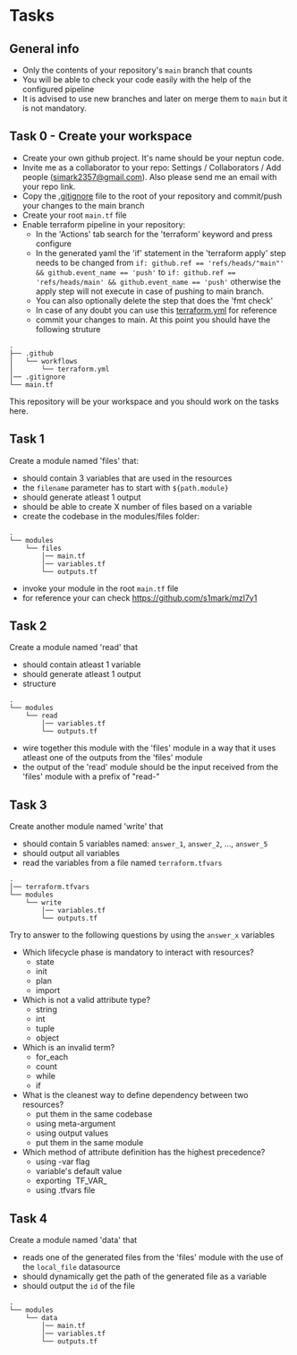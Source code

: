 # Tasks
## General info
- Only the contents of your repository's `main` branch that counts
- You will be able to check your code easily with the help of the configured pipeline
- It is advised to use new branches and later on merge them to `main` but it is not mandatory.
## Task 0 - Create your workspace
- Create your own github project. It's name should be your neptun code.
- Invite me as a collaborator to your repo: Settings / Collaborators / Add people (simark2357@gmail.com). Also please send me an email with your repo link.
- Copy the [.gitignore](https://github.com/s1mark/mzl7y1/blob/31674b2071135266cc112cff2f66fa4915e8d871/.gitignore) file to the root of your repository and commit/push your changes to the main branch
- Create your root `main.tf` file
- Enable terraform pipeline in your repository:
  - In the 'Actions' tab search for the 'terraform' keyword and press configure
  - In the generated yaml the 'if' statement in the 'terraform apply' step needs to be changed from `if: github.ref == 'refs/heads/"main"' && github.event_name == 'push'` to `if: github.ref == 'refs/heads/main' && github.event_name == 'push'` otherwise the apply step will not execute in case of pushing to main branch.
  - You can also optionally delete the step that does the 'fmt check'
  - In case of any doubt you can use this [terraform.yml](https://github.com/s1mark/mzl7y1/blob/31674b2071135266cc112cff2f66fa4915e8d871/.github/workflows/terraform.yml) for reference
  - commit your changes to main. At this point you should have the following struture
```
.
├── .github
│   └── workflows
│       └── terraform.yml
│── .gitignore
└── main.tf
```
This repository will be your workspace and you should work on the tasks here.
## Task 1
Create a module named 'files' that:
- should contain 3 variables that are used in the resources
- the `filename` parameter has to start with `${path.module}`
- should generate atleast 1 output
- should be able to create X number of files based on a variable
- create the codebase in the modules/files folder:
```
.
└── modules
    └── files
        │── main.tf
        │── variables.tf
        └── outputs.tf
```
- invoke your module in the root `main.tf` file
- for reference your can check https://github.com/s1mark/mzl7y1
## Task 2
Create a module named 'read' that
- should contain atleast 1 variable
- should generate atleast 1 output
- structure
```
.
└── modules
    └── read
        │── variables.tf
        └── outputs.tf
```
- wire together this module with the 'files' module in a way that it uses atleast one of the outputs from the 'files' module
- the output of the 'read' module should be the input received from the 'files' module with a prefix of "read-"
## Task 3
Create another module named 'write' that
- should contain 5 variables named: `answer_1`, `answer_2`, ..., `answer_5` 
- should output all variables
- read the variables from a file named `terraform.tfvars`
```
.
│── terraform.tfvars
└── modules
    └── write
        │── variables.tf
        └── outputs.tf
```
Try to answer to the following questions by using the `answer_x` variables
- Which lifecycle phase is mandatory to interact with resources?
  - state
  - init
  - plan
  - import
- Which is not a valid attribute type?
  - string
  - int
  - tuple
  - object
- Which is an invalid term?
  - for_each
  - count
  - while
  - if
- What is the cleanest way to define dependency between two resources?
  - put them in the same codebase
  - using meta-argument
  - using output values
  - put them in the same module
- Which method of attribute definition has the highest precedence?
  - using -var flag
  - variable's default value
  - exporting  TF_VAR_
  - using .tfvars file 
## Task 4
Create a module named 'data' that
- reads one of the generated files from the 'files' module with the use of the `local_file` datasource
- should dynamically get the path of the generated file as a variable
- should output the `id` of the file
```
.
└── modules
    └── data
        │── main.tf
        │── variables.tf
        └── outputs.tf
```
